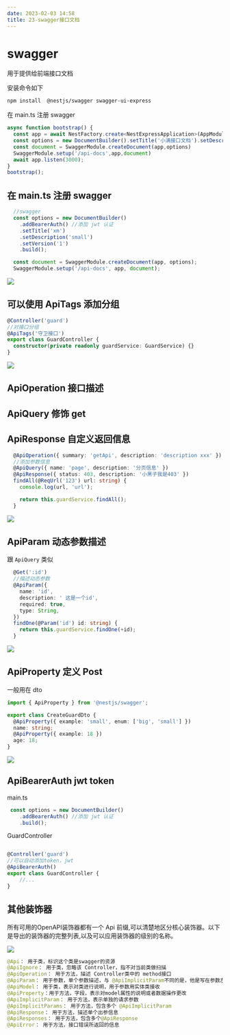 ```yaml
---
date: 2023-02-03 14:58
title: 23-swagger接口文档
---
```


# swagger

用于提供给前端接口文档

安装命令如下

```sh
npm install  @nestjs/swagger swagger-ui-express
```

在 main.ts 注册 swagger

```ts
async function bootstrap() {
  const app = await NestFactory.create<NestExpressApplication>(AppModule);
  const options = new DocumentBuilder().setTitle('小满接口文档').setDescription('描述，。。。').setVersion('1').build()
  const document = SwaggerModule.createDocument(app,options)
  SwaggerModule.setup('/api-docs',app,document)
  await app.listen(3000);
}
bootstrap();
```

## 在 main.ts 注册 swagger

```ts
  //swagger
  const options = new DocumentBuilder()
    .addBearerAuth() //添加 jwt 认证
    .setTitle('xm')
    .setDescription('small')
    .setVersion('1')
    .build();

  const document = SwaggerModule.createDocument(app, options);
  SwaggerModule.setup('/api-docs', app, document);
```

![](./_images/image-2023-02-03_15-31-20-444-23-swagger接口文档.png)

## 可以使用 ApiTags 添加分组

```ts
@Controller('guard')
//对接口分组
@ApiTags('守卫接口')
export class GuardController {
  constructor(private readonly guardService: GuardService) {}
}
```

![](./_images/image-2023-02-03_15-34-25-469-23-swagger接口文档.png)

## ApiOperation 接口描述

## ApiQuery 修饰 get

## ApiResponse 自定义返回信息

```ts
  @ApiOperation({ summary: 'getApi', description: 'description xxx' })
  //添加参数信息
  @ApiQuery({ name: 'page', description: '分页信息' })
  @ApiResponse({ status: 403, description: '小黑子我是403' })
  findAll(@ReqUrl('123') url: string) {
    console.log(url, 'url');

    return this.guardService.findAll();
  }
```

![](./_images/image-2023-02-03_15-36-55-256-23-swagger接口文档.png)

## ApiParam 动态参数描述

跟 `ApiQuery` 类似

```ts
  @Get(':id')
  //描述动态参数
  @ApiParam({
    name: 'id',
    description: ' 这是一个id',
    required: true,
    type: String,
  })
  findOne(@Param('id') id: string) {
    return this.guardService.findOne(+id);
  }
```

![](./_images/image-2023-02-03_15-41-25-986-23-swagger接口文档.png)

## ApiProperty 定义 Post

一般用在 dto

```ts
import { ApiProperty } from '@nestjs/swagger';

export class CreateGuardDto {
  @ApiProperty({ example: 'small', enum: ['big', 'small'] })
  name: string;
  @ApiProperty({ example: 18 })
  age: 18;
}

```

![](./_images/image-2023-02-03_15-38-30-128-23-swagger接口文档.png)

## ApiBearerAuth jwt token

main.ts

```ts
 const options = new DocumentBuilder()
    .addBearerAuth() //添加 jwt 认证
    .build();
```

GuardController

```ts

@Controller('guard')
//可以自动添加token，jwt
@ApiBearerAuth()
export class GuardController {
    //...
}
```

## 其他装饰器

所有可用的OpenAPI装饰器都有一个 Api 前缀,可以清楚地区分核心装饰器。以下是导出的装饰器的完整列表,以及可以应用装饰器的级别的名称。

![](./_images/image-2023-02-03_15-45-34-003-23-swagger接口文档.png)



```java
@Api： 用于类，标识这个类是swagger的资源
@ApiIgnore： 用于类，忽略该 Controller，指不对当前类做扫描
@ApiOperation： 用于方法，描述 Controller类中的 method接口
@ApiParam： 用于参数，单个参数描述，与 @ApiImplicitParam不同的是，他是写在参数左侧的。如（ @ApiParam(name="username",value="用户名")Stringusername）
@ApiModel： 用于类，表示对类进行说明，用于参数用实体类接收
@ApiProperty：用于方法，字段，表示对model属性的说明或者数据操作更改
@ApiImplicitParam： 用于方法，表示单独的请求参数
@ApiImplicitParams： 用于方法，包含多个 @ApiImplicitParam
@ApiResponse： 用于方法，描述单个出参信息
@ApiResponses： 用于方法，包含多个@ApiResponse
@ApiError： 用于方法，接口错误所返回的信息
```